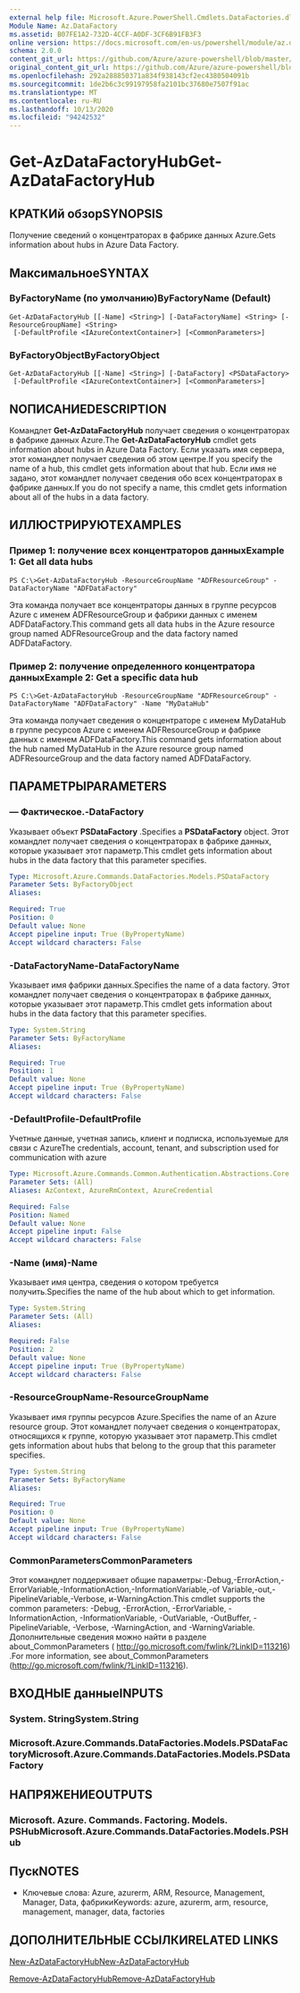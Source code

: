 ```yaml
---
external help file: Microsoft.Azure.PowerShell.Cmdlets.DataFactories.dll-Help.xml
Module Name: Az.DataFactory
ms.assetid: B07FE1A2-732D-4CCF-A0DF-3CF6B91FB3F3
online version: https://docs.microsoft.com/en-us/powershell/module/az.datafactory/get-azdatafactoryhub
schema: 2.0.0
content_git_url: https://github.com/Azure/azure-powershell/blob/master/src/DataFactory/DataFactoryV2/help/Get-AzDataFactoryHub.md
original_content_git_url: https://github.com/Azure/azure-powershell/blob/master/src/DataFactory/DataFactoryV2/help/Get-AzDataFactoryHub.md
ms.openlocfilehash: 292a288850371a834f938143cf2ec4380504091b
ms.sourcegitcommit: 1de2b6c3c99197958fa2101bc37680e7507f91ac
ms.translationtype: MT
ms.contentlocale: ru-RU
ms.lasthandoff: 10/13/2020
ms.locfileid: "94242532"
---
```

# <span data-ttu-id="cf1df-101">Get-AzDataFactoryHub</span><span class="sxs-lookup"><span data-stu-id="cf1df-101">Get-AzDataFactoryHub</span></span>

## <span data-ttu-id="cf1df-102">КРАТКИй обзор</span><span class="sxs-lookup"><span data-stu-id="cf1df-102">SYNOPSIS</span></span>
<span data-ttu-id="cf1df-103">Получение сведений о концентраторах в фабрике данных Azure.</span><span class="sxs-lookup"><span data-stu-id="cf1df-103">Gets information about hubs in Azure Data Factory.</span></span>

## <span data-ttu-id="cf1df-104">Максимальное</span><span class="sxs-lookup"><span data-stu-id="cf1df-104">SYNTAX</span></span>

### <span data-ttu-id="cf1df-105">ByFactoryName (по умолчанию)</span><span class="sxs-lookup"><span data-stu-id="cf1df-105">ByFactoryName (Default)</span></span>
```
Get-AzDataFactoryHub [[-Name] <String>] [-DataFactoryName] <String> [-ResourceGroupName] <String>
 [-DefaultProfile <IAzureContextContainer>] [<CommonParameters>]
```

### <span data-ttu-id="cf1df-106">ByFactoryObject</span><span class="sxs-lookup"><span data-stu-id="cf1df-106">ByFactoryObject</span></span>
```
Get-AzDataFactoryHub [[-Name] <String>] [-DataFactory] <PSDataFactory>
 [-DefaultProfile <IAzureContextContainer>] [<CommonParameters>]
```

## <span data-ttu-id="cf1df-107">NОПИСАНИЕ</span><span class="sxs-lookup"><span data-stu-id="cf1df-107">DESCRIPTION</span></span>
<span data-ttu-id="cf1df-108">Командлет **Get-AzDataFactoryHub** получает сведения о концентраторах в фабрике данных Azure.</span><span class="sxs-lookup"><span data-stu-id="cf1df-108">The **Get-AzDataFactoryHub** cmdlet gets information about hubs in Azure Data Factory.</span></span>
<span data-ttu-id="cf1df-109">Если указать имя сервера, этот командлет получает сведения об этом центре.</span><span class="sxs-lookup"><span data-stu-id="cf1df-109">If you specify the name of a hub, this cmdlet gets information about that hub.</span></span>
<span data-ttu-id="cf1df-110">Если имя не задано, этот командлет получает сведения обо всех концентраторах в фабрике данных.</span><span class="sxs-lookup"><span data-stu-id="cf1df-110">If you do not specify a name, this cmdlet gets information about all of the hubs in a data factory.</span></span>

## <span data-ttu-id="cf1df-111">ИЛЛЮСТРИРУЮТ</span><span class="sxs-lookup"><span data-stu-id="cf1df-111">EXAMPLES</span></span>

### <span data-ttu-id="cf1df-112">Пример 1: получение всех концентраторов данных</span><span class="sxs-lookup"><span data-stu-id="cf1df-112">Example 1: Get all data hubs</span></span>
```
PS C:\>Get-AzDataFactoryHub -ResourceGroupName "ADFResourceGroup" -DataFactoryName "ADFDataFactory"
```

<span data-ttu-id="cf1df-113">Эта команда получает все концентраторы данных в группе ресурсов Azure с именем ADFResourceGroup и фабрики данных с именем ADFDataFactory.</span><span class="sxs-lookup"><span data-stu-id="cf1df-113">This command gets all data hubs in the Azure resource group named ADFResourceGroup and the data factory named ADFDataFactory.</span></span>

### <span data-ttu-id="cf1df-114">Пример 2: получение определенного концентратора данных</span><span class="sxs-lookup"><span data-stu-id="cf1df-114">Example 2: Get a specific data hub</span></span>
```
PS C:\>Get-AzDataFactoryHub -ResourceGroupName "ADFResourceGroup" -DataFactoryName "ADFDataFactory" -Name "MyDataHub"
```

<span data-ttu-id="cf1df-115">Эта команда получает сведения о концентраторе с именем MyDataHub в группе ресурсов Azure с именем ADFResourceGroup и фабрике данных с именем ADFDataFactory.</span><span class="sxs-lookup"><span data-stu-id="cf1df-115">This command gets information about the hub named MyDataHub in the Azure resource group named ADFResourceGroup and the data factory named ADFDataFactory.</span></span>

## <span data-ttu-id="cf1df-116">ПАРАМЕТРЫ</span><span class="sxs-lookup"><span data-stu-id="cf1df-116">PARAMETERS</span></span>

### <span data-ttu-id="cf1df-117">— Фактическое.</span><span class="sxs-lookup"><span data-stu-id="cf1df-117">-DataFactory</span></span>
<span data-ttu-id="cf1df-118">Указывает объект **PSDataFactory** .</span><span class="sxs-lookup"><span data-stu-id="cf1df-118">Specifies a **PSDataFactory** object.</span></span>
<span data-ttu-id="cf1df-119">Этот командлет получает сведения о концентраторах в фабрике данных, которые указывает этот параметр.</span><span class="sxs-lookup"><span data-stu-id="cf1df-119">This cmdlet gets information about hubs in the data factory that this parameter specifies.</span></span>

```yaml
Type: Microsoft.Azure.Commands.DataFactories.Models.PSDataFactory
Parameter Sets: ByFactoryObject
Aliases:

Required: True
Position: 0
Default value: None
Accept pipeline input: True (ByPropertyName)
Accept wildcard characters: False
```

### <span data-ttu-id="cf1df-120">-DataFactoryName</span><span class="sxs-lookup"><span data-stu-id="cf1df-120">-DataFactoryName</span></span>
<span data-ttu-id="cf1df-121">Указывает имя фабрики данных.</span><span class="sxs-lookup"><span data-stu-id="cf1df-121">Specifies the name of a data factory.</span></span>
<span data-ttu-id="cf1df-122">Этот командлет получает сведения о концентраторах в фабрике данных, которые указывает этот параметр.</span><span class="sxs-lookup"><span data-stu-id="cf1df-122">This cmdlet gets information about hubs in the data factory that this parameter specifies.</span></span>

```yaml
Type: System.String
Parameter Sets: ByFactoryName
Aliases:

Required: True
Position: 1
Default value: None
Accept pipeline input: True (ByPropertyName)
Accept wildcard characters: False
```

### <span data-ttu-id="cf1df-123">-DefaultProfile</span><span class="sxs-lookup"><span data-stu-id="cf1df-123">-DefaultProfile</span></span>
<span data-ttu-id="cf1df-124">Учетные данные, учетная запись, клиент и подписка, используемые для связи с Azure</span><span class="sxs-lookup"><span data-stu-id="cf1df-124">The credentials, account, tenant, and subscription used for communication with azure</span></span>

```yaml
Type: Microsoft.Azure.Commands.Common.Authentication.Abstractions.Core.IAzureContextContainer
Parameter Sets: (All)
Aliases: AzContext, AzureRmContext, AzureCredential

Required: False
Position: Named
Default value: None
Accept pipeline input: False
Accept wildcard characters: False
```

### <span data-ttu-id="cf1df-125">-Name (имя)</span><span class="sxs-lookup"><span data-stu-id="cf1df-125">-Name</span></span>
<span data-ttu-id="cf1df-126">Указывает имя центра, сведения о котором требуется получить.</span><span class="sxs-lookup"><span data-stu-id="cf1df-126">Specifies the name of the hub about which to get information.</span></span>

```yaml
Type: System.String
Parameter Sets: (All)
Aliases:

Required: False
Position: 2
Default value: None
Accept pipeline input: True (ByPropertyName)
Accept wildcard characters: False
```

### <span data-ttu-id="cf1df-127">-ResourceGroupName</span><span class="sxs-lookup"><span data-stu-id="cf1df-127">-ResourceGroupName</span></span>
<span data-ttu-id="cf1df-128">Указывает имя группы ресурсов Azure.</span><span class="sxs-lookup"><span data-stu-id="cf1df-128">Specifies the name of an Azure resource group.</span></span>
<span data-ttu-id="cf1df-129">Этот командлет получает сведения о концентраторах, относящихся к группе, которую указывает этот параметр.</span><span class="sxs-lookup"><span data-stu-id="cf1df-129">This cmdlet gets information about hubs that belong to the group that this parameter specifies.</span></span>

```yaml
Type: System.String
Parameter Sets: ByFactoryName
Aliases:

Required: True
Position: 0
Default value: None
Accept pipeline input: True (ByPropertyName)
Accept wildcard characters: False
```

### <span data-ttu-id="cf1df-130">CommonParameters</span><span class="sxs-lookup"><span data-stu-id="cf1df-130">CommonParameters</span></span>
<span data-ttu-id="cf1df-131">Этот командлет поддерживает общие параметры:-Debug,-ErrorAction,-ErrorVariable,-InformationAction,-InformationVariable,-of Variable,-out,-PipelineVariable,-Verbose, и-WarningAction.</span><span class="sxs-lookup"><span data-stu-id="cf1df-131">This cmdlet supports the common parameters: -Debug, -ErrorAction, -ErrorVariable, -InformationAction, -InformationVariable, -OutVariable, -OutBuffer, -PipelineVariable, -Verbose, -WarningAction, and -WarningVariable.</span></span> <span data-ttu-id="cf1df-132">Дополнительные сведения можно найти в разделе about_CommonParameters ( http://go.microsoft.com/fwlink/?LinkID=113216) .</span><span class="sxs-lookup"><span data-stu-id="cf1df-132">For more information, see about_CommonParameters (http://go.microsoft.com/fwlink/?LinkID=113216).</span></span>

## <span data-ttu-id="cf1df-133">ВХОДНЫЕ данные</span><span class="sxs-lookup"><span data-stu-id="cf1df-133">INPUTS</span></span>

### <span data-ttu-id="cf1df-134">System. String</span><span class="sxs-lookup"><span data-stu-id="cf1df-134">System.String</span></span>

### <span data-ttu-id="cf1df-135">Microsoft.Azure.Commands.DataFactories.Models.PSDataFactory</span><span class="sxs-lookup"><span data-stu-id="cf1df-135">Microsoft.Azure.Commands.DataFactories.Models.PSDataFactory</span></span>

## <span data-ttu-id="cf1df-136">НАПРЯЖЕНИЕ</span><span class="sxs-lookup"><span data-stu-id="cf1df-136">OUTPUTS</span></span>

### <span data-ttu-id="cf1df-137">Microsoft. Azure. Commands. Factoring. Models. PSHub</span><span class="sxs-lookup"><span data-stu-id="cf1df-137">Microsoft.Azure.Commands.DataFactories.Models.PSHub</span></span>

## <span data-ttu-id="cf1df-138">Пуск</span><span class="sxs-lookup"><span data-stu-id="cf1df-138">NOTES</span></span>
* <span data-ttu-id="cf1df-139">Ключевые слова: Azure, azurerm, ARM, Resource, Management, Manager, Data, фабрики</span><span class="sxs-lookup"><span data-stu-id="cf1df-139">Keywords: azure, azurerm, arm, resource, management, manager, data, factories</span></span>

## <span data-ttu-id="cf1df-140">ДОПОЛНИТЕЛЬНЫЕ ССЫЛКИ</span><span class="sxs-lookup"><span data-stu-id="cf1df-140">RELATED LINKS</span></span>

[<span data-ttu-id="cf1df-141">New-AzDataFactoryHub</span><span class="sxs-lookup"><span data-stu-id="cf1df-141">New-AzDataFactoryHub</span></span>](./New-AzDataFactoryHub.md)

[<span data-ttu-id="cf1df-142">Remove-AzDataFactoryHub</span><span class="sxs-lookup"><span data-stu-id="cf1df-142">Remove-AzDataFactoryHub</span></span>](./Remove-AzDataFactoryHub.md)


